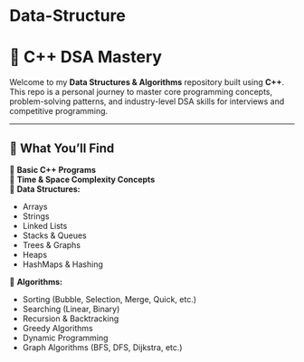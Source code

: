 # Data-Structure

# 📘 C++ DSA Mastery

Welcome to my **Data Structures & Algorithms** repository built using **C++**. This repo is a personal journey to master core programming concepts, problem-solving patterns, and industry-level DSA skills for interviews and competitive programming.

---

## 🚀 What You’ll Find

🔹 **Basic C++ Programs**  
🔹 **Time & Space Complexity Concepts**  
🔹 **Data Structures:**
- Arrays
- Strings
- Linked Lists
- Stacks & Queues
- Trees & Graphs
- Heaps
- HashMaps & Hashing

🔹 **Algorithms:**
- Sorting (Bubble, Selection, Merge, Quick, etc.)
- Searching (Linear, Binary)
- Recursion & Backtracking
- Greedy Algorithms
- Dynamic Programming
- Graph Algorithms (BFS, DFS, Dijkstra, etc.)



